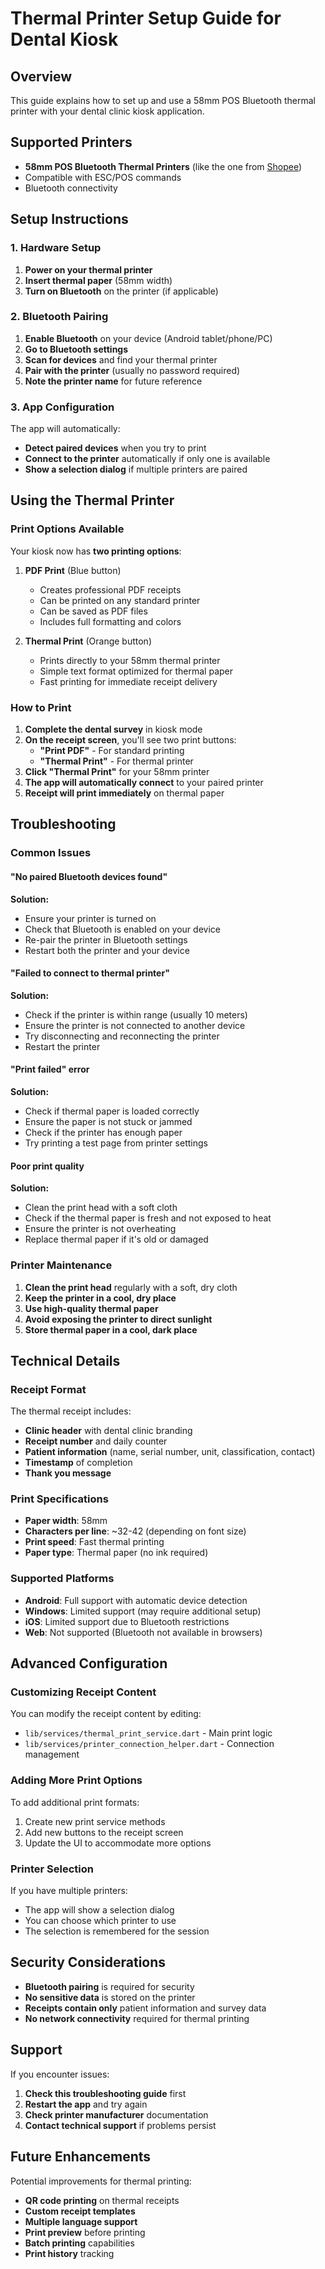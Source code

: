 # Thermal Printer Setup Guide for Dental Kiosk

## Overview
This guide explains how to set up and use a 58mm POS Bluetooth thermal printer with your dental clinic kiosk application.

## Supported Printers
- **58mm POS Bluetooth Thermal Printers** (like the one from [Shopee](https://shopee.ph/58MM-POS-Printer-Bluetooth-USB-Thermal-Receipt-printers-for-Supermarket-Convenience-store-Milk-tea-shop-Takeaway-order-i.1020397340.28707868904))
- Compatible with ESC/POS commands
- Bluetooth connectivity

## Setup Instructions

### 1. Hardware Setup
1. **Power on your thermal printer**
2. **Insert thermal paper** (58mm width)
3. **Turn on Bluetooth** on the printer (if applicable)

### 2. Bluetooth Pairing
1. **Enable Bluetooth** on your device (Android tablet/phone/PC)
2. **Go to Bluetooth settings**
3. **Scan for devices** and find your thermal printer
4. **Pair with the printer** (usually no password required)
5. **Note the printer name** for future reference

### 3. App Configuration
The app will automatically:
- **Detect paired devices** when you try to print
- **Connect to the printer** automatically if only one is available
- **Show a selection dialog** if multiple printers are paired

## Using the Thermal Printer

### Print Options Available
Your kiosk now has **two printing options**:

1. **PDF Print** (Blue button)
   - Creates professional PDF receipts
   - Can be printed on any standard printer
   - Can be saved as PDF files
   - Includes full formatting and colors

2. **Thermal Print** (Orange button)
   - Prints directly to your 58mm thermal printer
   - Simple text format optimized for thermal paper
   - Fast printing for immediate receipt delivery

### How to Print
1. **Complete the dental survey** in kiosk mode
2. **On the receipt screen**, you'll see two print buttons:
   - **"Print PDF"** - For standard printing
   - **"Thermal Print"** - For thermal printer
3. **Click "Thermal Print"** for your 58mm printer
4. **The app will automatically connect** to your paired printer
5. **Receipt will print immediately** on thermal paper

## Troubleshooting

### Common Issues

#### "No paired Bluetooth devices found"
**Solution:**
- Ensure your printer is turned on
- Check that Bluetooth is enabled on your device
- Re-pair the printer in Bluetooth settings
- Restart both the printer and your device

#### "Failed to connect to thermal printer"
**Solution:**
- Check if the printer is within range (usually 10 meters)
- Ensure the printer is not connected to another device
- Try disconnecting and reconnecting the printer
- Restart the printer

#### "Print failed" error
**Solution:**
- Check if thermal paper is loaded correctly
- Ensure the paper is not stuck or jammed
- Check if the printer has enough paper
- Try printing a test page from printer settings

#### Poor print quality
**Solution:**
- Clean the print head with a soft cloth
- Check if the thermal paper is fresh and not exposed to heat
- Ensure the printer is not overheating
- Replace thermal paper if it's old or damaged

### Printer Maintenance
1. **Clean the print head** regularly with a soft, dry cloth
2. **Keep the printer in a cool, dry place**
3. **Use high-quality thermal paper**
4. **Avoid exposing the printer to direct sunlight**
5. **Store thermal paper in a cool, dark place**

## Technical Details

### Receipt Format
The thermal receipt includes:
- **Clinic header** with dental clinic branding
- **Receipt number** and daily counter
- **Patient information** (name, serial number, unit, classification, contact)
- **Timestamp** of completion
- **Thank you message**

### Print Specifications
- **Paper width**: 58mm
- **Characters per line**: ~32-42 (depending on font size)
- **Print speed**: Fast thermal printing
- **Paper type**: Thermal paper (no ink required)

### Supported Platforms
- **Android**: Full support with automatic device detection
- **Windows**: Limited support (may require additional setup)
- **iOS**: Limited support due to Bluetooth restrictions
- **Web**: Not supported (Bluetooth not available in browsers)

## Advanced Configuration

### Customizing Receipt Content
You can modify the receipt content by editing:
- `lib/services/thermal_print_service.dart` - Main print logic
- `lib/services/printer_connection_helper.dart` - Connection management

### Adding More Print Options
To add additional print formats:
1. Create new print service methods
2. Add new buttons to the receipt screen
3. Update the UI to accommodate more options

### Printer Selection
If you have multiple printers:
- The app will show a selection dialog
- You can choose which printer to use
- The selection is remembered for the session

## Security Considerations
- **Bluetooth pairing** is required for security
- **No sensitive data** is stored on the printer
- **Receipts contain only** patient information and survey data
- **No network connectivity** required for thermal printing

## Support
If you encounter issues:
1. **Check this troubleshooting guide** first
2. **Restart the app** and try again
3. **Check printer manufacturer** documentation
4. **Contact technical support** if problems persist

## Future Enhancements
Potential improvements for thermal printing:
- **QR code printing** on thermal receipts
- **Custom receipt templates**
- **Multiple language support**
- **Print preview** before printing
- **Batch printing** capabilities
- **Print history** tracking 